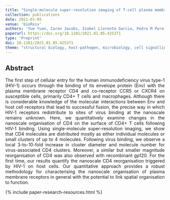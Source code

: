 ```yaml
---
title: "Single-molecule super-resolution imaging of T-cell plasma membrane CD4 redistribution upon HIV-1 binding"
collection: publications
date: 2021-01-05
venue: 'bioRxiv'
authors: 'Yue Yuan, Caron Jacobs, Isabel Llorente Garcia, Pedro M Pereira, Scott P.Lawrence, Romain F Laine, Mark Marsh, Ricardo Henriques'
paperurl: https://doi.org/10.1101/2021.01.05.425371
type: 'Preprint'
doi: 10.1101/2021.01.05.425371
theme: "structural biology, host-pathogen, microbiology, cell signalling"
---
```


<h2> Abstract </h2>
<p align= "justify">
The first step of cellular entry for the human immunodeficiency virus type-1 (HIV-1) occurs through the binding of its envelope protein (Env) with the plasma membrane receptor CD4 and co-receptor CCR5 or CXCR4 on susceptible cells, primarily CD4+ T cells and macrophages. Although there is considerable knowledge of the molecular interactions between Env and host cell receptors that lead to successful fusion, the precise way in which HIV-1 receptors redistribute to sites of virus binding at the nanoscale remains unknown. Here, we quantitatively examine changes in the nanoscale organisation of CD4 on the surface of CD4+ T cells following HIV-1 binding. Using single-molecule super-resolution imaging, we show that CD4 molecules are distributed mostly as either individual molecules or small clusters of up to 4 molecules. Following virus binding, we observe a local 3-to-10-fold increase in cluster diameter and molecule number for virus-associated CD4 clusters. Moreover, a similar but smaller magnitude reorganisation of CD4 was also observed with recombinant gp120. For the first time, our results quantify the nanoscale CD4 reorganisation triggered by HIV-1 on host cells. Our quantitative approach provides a robust methodology for characterising the nanoscale organisation of plasma membrane receptors in general with the potential to link spatial organisation to function.

{% include paper-research-resources.html %}
